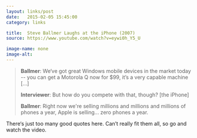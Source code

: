 ```yaml
---
layout: links/post
date:   2015-02-05 15:45:00
category: links

title:  Steve Ballmer Laughs at the iPhone (2007)
source: https://www.youtube.com/watch?v=eywi0h_Y5_U

image-name: none
image-alt: 
---
```


>**Ballmer**: We‘ve got great Windows mobile devices in the market today -- you can get a Motorola Q now for $99, it’s a very capable machine [...]
>
>**Interviewer**: But how do you compete with that, though? [the iPhone]
>
>**Ballmer**: Right now we're selling millions and millions and millions of phones a year, Apple is selling... zero phones a year.


There‘s just too many good quotes here. Can’t really fit them all, so go and watch the video.

